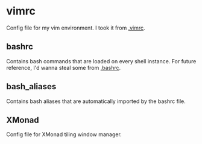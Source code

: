 # vimrc

Config file for my vim environment. I took it from [.vimrc](https://github.com/ezyang/vimrc/blob/master/.vimrc).

## bashrc

Contains bash commands that are loaded on every shell instance. For future reference, I'd wanna steal some from [.bashrc](https://gist.github.com/zachbrowne/8bc414c9f30192067831fafebd14255c).

## bash_aliases

Contains bash aliases that are automatically imported by the bashrc file.

## XMonad

Config file for XMonad tiling window manager.
